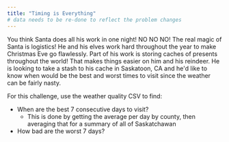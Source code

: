 ```yaml
---
title: "Timing is Everything"
# data needs to be re-done to reflect the problem changes
---
```

You think Santa does all his work in one night! NO NO NO! The real magic of Santa is logistics! He and his elves work hard throughout the year to make Christmas Eve go flawlessly. Part of his work is storing caches of presents throughout the world! That makes things easier on him and his reindeer. He is looking to take a stash to his cache in Saskatoon, CA and he'd like to know when would be the best and worst times to visit since the weather can be fairly nasty. 

For this challenge, use the weather quality CSV to find:
- When are the best 7 consecutive days to visit?
    - This is done by getting the average per day by county, then averaging that for a summary of all of Saskatchawan
- How bad are the worst 7 days?